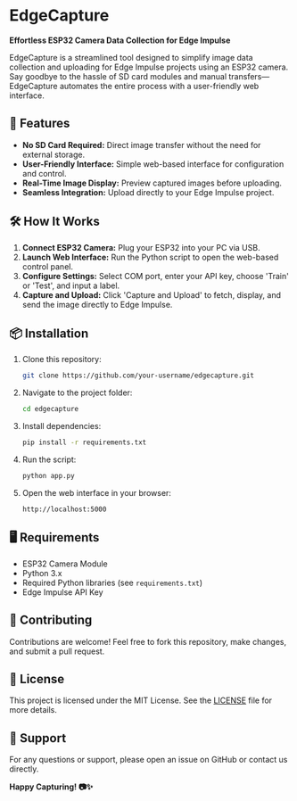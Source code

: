 # EdgeCapture

**Effortless ESP32 Camera Data Collection for Edge Impulse**

EdgeCapture is a streamlined tool designed to simplify image data collection and uploading for Edge Impulse projects using an ESP32 camera. Say goodbye to the hassle of SD card modules and manual transfers—EdgeCapture automates the entire process with a user-friendly web interface.

## 🚀 Features
- **No SD Card Required:** Direct image transfer without the need for external storage.
- **User-Friendly Interface:** Simple web-based interface for configuration and control.
- **Real-Time Image Display:** Preview captured images before uploading.
- **Seamless Integration:** Upload directly to your Edge Impulse project.

## 🛠️ How It Works
1. **Connect ESP32 Camera:** Plug your ESP32 into your PC via USB.
2. **Launch Web Interface:** Run the Python script to open the web-based control panel.
3. **Configure Settings:** Select COM port, enter your API key, choose 'Train' or 'Test', and input a label.
4. **Capture and Upload:** Click 'Capture and Upload' to fetch, display, and send the image directly to Edge Impulse.

## 📦 Installation
1. Clone this repository:
   ```bash
   git clone https://github.com/your-username/edgecapture.git
   ```
2. Navigate to the project folder:
   ```bash
   cd edgecapture
   ```
3. Install dependencies:
   ```bash
   pip install -r requirements.txt
   ```
4. Run the script:
   ```bash
   python app.py
   ```
5. Open the web interface in your browser:
   ```
   http://localhost:5000
   ```

## 🖥️ Requirements
- ESP32 Camera Module
- Python 3.x
- Required Python libraries (see `requirements.txt`)
- Edge Impulse API Key

## 🤝 Contributing
Contributions are welcome! Feel free to fork this repository, make changes, and submit a pull request.

## 📄 License
This project is licensed under the MIT License. See the [LICENSE](LICENSE) file for more details.

## 📧 Support
For any questions or support, please open an issue on GitHub or contact us directly.

**Happy Capturing! 📷✨**
